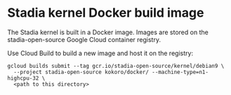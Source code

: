 # Stadia kernel Docker build image

The Stadia kernel is built in a Docker image. Images are stored on the
stadia-open-source Google Cloud container registry.

Use Cloud Build to build a new image and host it on the registry:

```shell
gcloud builds submit --tag gcr.io/stadia-open-source/kernel/debian9 \
  --project stadia-open-source kokoro/docker/ --machine-type=n1-highcpu-32 \
  <path to this directory>
```
